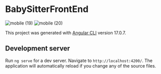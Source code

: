 # BabySitterFrontEnd
![mobile (19)](https://github.com/abdessamadpas/Baby_Setter_FRONTEND/assets/53188247/746be4d5-745b-408a-992d-768da677a2e4)
![mobile (20)](https://github.com/abdessamadpas/Baby_Setter_FRONTEND/assets/53188247/2afbddc1-23de-493d-831e-995d1aca51f4)

This project was generated with [Angular CLI](https://github.com/angular/angular-cli) version 17.0.7.

## Development server

Run `ng serve` for a dev server. Navigate to `http://localhost:4200/`. The application will automatically reload if you change any of the source files.

